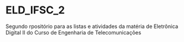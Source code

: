 # ELD_IFSC_2
Segundo rpositório para as listas e atividades da matéria de Eletrônica Digital II do Curso de Engenharia de Telecomunicações 

